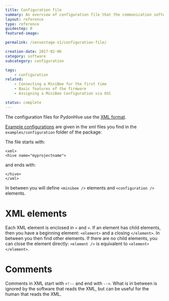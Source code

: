 ```yaml
---
title: Configuration file
summary: An overview of configuration file that the communication software uses
layout: reference
type: reference
guidestep: 0
featured-image:

permalink: /sensestage-v1/configuration-file/

creation-date: 2017-02-06
category: software
subcategory: configuration

tags:
    - configuration
related:
    - Connecting a MiniBee for the first time
    - Basic features of the firmware
    - Assigning a MiniBee Configuration via OSC

status: complete
---
```


The configuration files for PydonHive use the [XML format](https://www.w3schools.com/xml/default.asp).

[Example configurations](https://github.com/sensestage/ssdn_python/blob/master/examples/configuration/) are given in the xml files you find in the `examples/configuration` folder of the package:

The file starts with:

    <xml>
    <hive name="myprojectname">

and ends with:

    </hive>
    </xml>

In between you will define `<minibee />` elements and `<configuration />` elements.

# XML elements

Each XML element is enclosed in `<` and `>`. If an element has child elements, then you have a beginning element: `<element>` and a closing `</element>`. In between you then find other elements. If there are no child elements, you can close the element directly: `<element />` is equivalent to `<element> </element>`.

# Comments

Comments in XML start with `<!--` and end with `-->`. What is in between is ignored by the software that reads the XML, but can be useful for the human that reads the XML.
